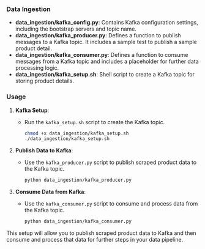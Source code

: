 ### Data Ingestion

- **data_ingestion/kafka_config.py**: Contains Kafka configuration settings, including the bootstrap servers and topic name.
- **data_ingestion/kafka_producer.py**: Defines a function to publish messages to a Kafka topic. It includes a sample test to publish a sample product detail.
- **data_ingestion/kafka_consumer.py**: Defines a function to consume messages from a Kafka topic and includes a placeholder for further data processing logic.
- **data_ingestion/kafka_setup.sh**: Shell script to create a Kafka topic for storing product details.

### Usage

1. **Kafka Setup**:
   - Run the `kafka_setup.sh` script to create the Kafka topic.
     ```bash
     chmod +x data_ingestion/kafka_setup.sh
     ./data_ingestion/kafka_setup.sh
     ```

2. **Publish Data to Kafka**:
   - Use the `kafka_producer.py` script to publish scraped product data to the Kafka topic.
     ```bash
     python data_ingestion/kafka_producer.py
     ```

3. **Consume Data from Kafka**:
   - Use the `kafka_consumer.py` script to consume and process data from the Kafka topic.
     ```bash
     python data_ingestion/kafka_consumer.py
     ```

This setup will allow you to publish scraped product data to Kafka and then consume and process that data for further steps in your data pipeline.
